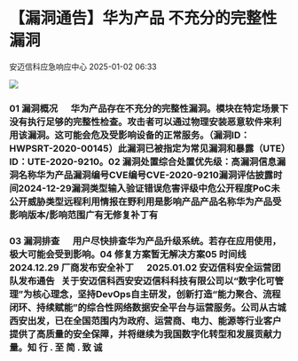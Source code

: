 #  【漏洞通告】华为产品 不充分的完整性漏洞   
 安迈信科应急响应中心   2025-01-02 06:33  
  
![](https://mmbiz.qpic.cn/mmbiz_png/tdibEPWdubQUgErMslSgzVibGKdSFkWPTbTgu83UTXdNYm7eOxRSmuNmOjUIxdicy73wTLufCMnbs6CAsc3uicJUcg/640?wx_fmt=png "")  
### 01 漏洞概况      华为产品存在不充分的完整性漏洞。模块在特定场景下没有执行足够的完整性检查。攻击者可以通过物理安装恶意软件来利用该漏洞。这可能会危及受影响设备的正常服务。（漏洞ID：HWPSRT-2020-00145）此漏洞已被指定为常见漏洞和暴露（UTE）ID：UTE-2020-9210。02 漏洞处置综合处置优先级：高漏洞信息漏洞名称华为产品漏洞编号CVE编号CVE-2020-9210‍漏洞评估披露时间2024-12-29漏洞类型输入验证错误危害评级中危公开程度PoC未公开威胁类型远程利用情报在野利用是影响产品产品名称华为产品受影响版本/影响范围广有无修复补丁有  
### 03 漏洞排查      用户尽快排查华为产品升级系统。若存在应用使用，极大可能会受到影响。04 修复方案暂无解决方案05 时间线      2024.12.29 厂商发布安全补丁      2025.01.02 安迈信科安全运营团队发布通告   关于安迈信科西安安迈信科科技有限公司以“数字化可管理”为核心理念，坚持DevOps自主研发，创新打造“能力聚合、流程闭环、持续赋能”的综合性网络数据安全平台与运营服务。公司从古城西安出发，已在全国范围内为政府、运营商、电力、能源等行业客户提供了高质量的安全保障，并将继续为我国数字化转型和发展贡献力量。知 行 . 至 简 . 致 诚  
  
  
